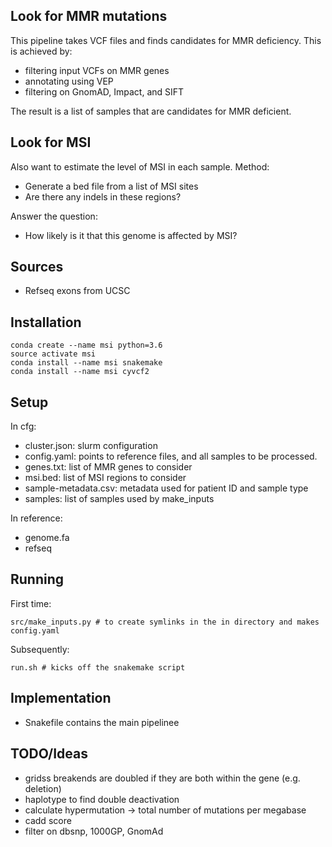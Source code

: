 
## Look for MMR mutations
This pipeline takes VCF files and finds candidates for MMR deficiency. 
This is achieved by:
* filtering input VCFs on MMR genes 
* annotating using VEP
* filtering on GnomAD, Impact, and SIFT

The result is a list of samples that are candidates for MMR deficient.

## Look for MSI
Also want to estimate the level of MSI in each sample.
Method:
* Generate a bed file from a list of MSI sites
* Are there any indels in these regions?

Answer the question:
* How likely is it that this genome is affected by MSI?

## Sources
* Refseq exons from UCSC

## Installation
```
conda create --name msi python=3.6
source activate msi
conda install --name msi snakemake
conda install --name msi cyvcf2
```

## Setup
In cfg:
* cluster.json: slurm configuration
* config.yaml: points to reference files, and all samples to be processed. 
* genes.txt: list of MMR genes to consider
* msi.bed: list of MSI regions to consider
* sample-metadata.csv: metadata used for patient ID and sample type
* samples: list of samples used by make_inputs

In reference:
* genome.fa
* refseq

## Running
First time:
```
src/make_inputs.py # to create symlinks in the in directory and makes config.yaml
```

Subsequently:
```
run.sh # kicks off the snakemake script
```

## Implementation
* Snakefile contains the main pipelinee

## TODO/Ideas
* gridss breakends are doubled if they are both within the gene (e.g. deletion)
* haplotype to find double deactivation
* calculate hypermutation -> total number of mutations per megabase
* cadd score
* filter on dbsnp, 1000GP, GnomAd
